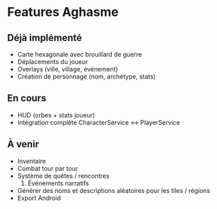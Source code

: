 # Features Aghasme

## Déjà implémenté

- Carte hexagonale avec brouillard de guerre
- Déplacements du joueur
- Overlays (ville, village, événement)
- Création de personnage (nom, archétype, stats)

## En cours

- HUD (orbes + stats joueur)
- Intégration complète CharacterService <-> PlayerService

## À venir

- Inventaire
- Combat tour par tour
- Système de quêtes / rencontres
    1. Événements narratifs
- Générer des noms et descriptions aléatoires pour les tiles / régions
- Export Android
